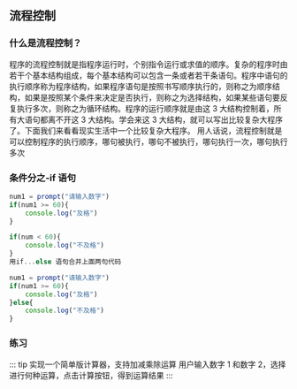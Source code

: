 ## 流程控制

### 什么是流程控制？

程序的流程控制就是指程序运行时，个别指令运行或求值的顺序。复杂的程序时由若干个基本结构组成，每个基本结构可以包含一条或者若干条语句。程序中语句的执行顺序称为程序结构，如果程序语句是按照书写顺序执行的，则称之为顺序结构，如果是按照某个条件来决定是否执行，则称之为选择结构，如果某些语句要反复执行多次，则称之为循环结构。程序的运行顺序就是由这 3 大结构控制着，所有大语句都离不开这 3 大结构。学会来这 3 大结构，就可以写出比较复杂大程序了。下面我们来看看现实生活中一个比较复杂大程序。 用人话说，流程控制就是可以控制程序的执行顺序，哪句被执行，哪句不被执行，哪句执行一次，哪句执行多次

### 条件分之-if 语句

```js
num1 = prompt("请输入数字")
if(num1 >= 60){
    console.log("及格")
}

if(num < 60){
    console.log("不及格")
}
用if...else 语句合并上面两句代码

num1 = prompt("请输入数字")
if(num1 >= 60){
    console.log("及格")
}else{
    console.log("不及格")
}
```

### 练习

::: tip
实现一个简单版计算器，支持加减乘除运算 用户输入数字 1 和数字 2，选择进行何种运算，点击计算按钮，得到运算结果
:::
